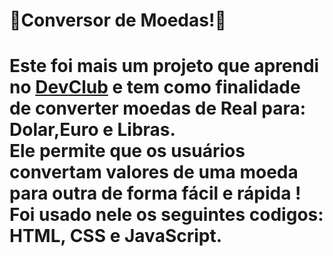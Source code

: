 <h1>🏦Conversor de Moedas!💱</h1>
<h1>Este foi mais um projeto que aprendi no <a href="rodolfomori.com.br/devclub">DevClub</a> e tem como finalidade de converter moedas de Real para: Dolar,Euro e Libras. 
  <br>
Ele permite que os usuários convertam valores de uma moeda para outra de forma fácil e rápida !
  <br>
Foi usado nele os seguintes codigos: HTML, CSS e JavaScript.<h1>
